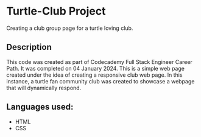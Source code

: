 # Turtle-Club Project
Creating a club group page for a turtle loving club.

## Description
This code was created as part of Codecademy Full Stack Engineer Career Path. It was completed on 04 January 2024.
This is a simple web page created under the idea of creating a responsive club web page. In this instance, a turtle fan community club was created to showcase a webpage that will dynamically respond. 

## Languages used:
* HTML
* CSS


  
